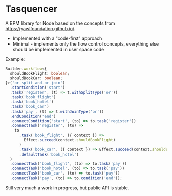 # Tasquencer

A BPM library for Node based on the concepts from https://yawlfoundation.github.io/.

- Implemented with a "code-first" approach
- Minimal - implements only the flow control concepts, everything else should be implemented in user space code

Example:

```typescript
Builder.workflow<{
  shouldBookFlight: boolean;
  shouldBookCar: boolean;
}>('or-split-and-or-join')
  .startCondition('start')
  .task('register', (t) => t.withSplitType('or'))
  .task('book_flight')
  .task('book_hotel')
  .task('book_car')
  .task('pay', (t) => t.withJoinType('or'))
  .endCondition('end')
  .connectCondition('start', (to) => to.task('register'))
  .connectTask('register', (to) =>
    to
      .task('book_flight', ({ context }) =>
        Effect.succeed(context.shouldBookFlight)
      )
      .task('book_car', ({ context }) => Effect.succeed(context.shouldBookCar))
      .defaultTask('book_hotel')
  )
  .connectTask('book_flight', (to) => to.task('pay'))
  .connectTask('book_hotel', (to) => to.task('pay'))
  .connectTask('book_car', (to) => to.task('pay'))
  .connectTask('pay', (to) => to.condition('end'));
```

Still very much a work in progress, but public API is stable.
